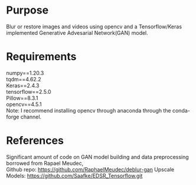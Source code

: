 # Purpose
Blur or restore images and videos using opencv and a Tensorflow/Keras implemented Generative Advesarial Network(GAN) model.
# Requirements
numpy==1.20.3                                                                                                                                                                     
tqdm==4.62.2                                                                                                                                                                      
Keras==2.4.3                                                                                                                                                                       
tensorflow==2.5.0                                                                                                                                                                 
Pillow==8.3.1                                                                                                                                                                    
opencv==4.5.1                                                                                                                                                                      
Note: I recommend installing opencv through anaconda through the conda-forge channel.
# References
Significant amount of code on GAN model building and data preprocessing borrowed from Rapael Meudec,                 
Github repo: https://github.com/RaphaelMeudec/deblur-gan
Upscale Models: https://github.com/Saafke/EDSR_Tensorflow.git
